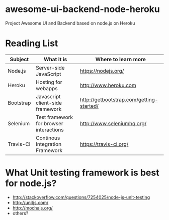 # awesome-ui-backend-node-heroku
Project Awesome UI and Backend based on node.js on Heroku

# Reading List

 Subject   | What it is | Where to learn more
 ---------- | --------- | ----------------------
 Node.js    | Server-side JavaScript | https://nodejs.org/
 Heroku    | Hosting for webapps | http://www.heroku.com
 Bootstrap | Javascript client-side framework | http://getbootstrap.com/getting-started/
 Selenium | Test framework for browser interactions |  http://www.seleniumhq.org/
 Travis-CI | Continous Integration Framework | https://travis-ci.org/
 
 
# What Unit testing framework is best for node.js?

* http://stackoverflow.com/questions/7254025/node-js-unit-testing
* http://unitjs.com/
* http://mochajs.org/
* others?
